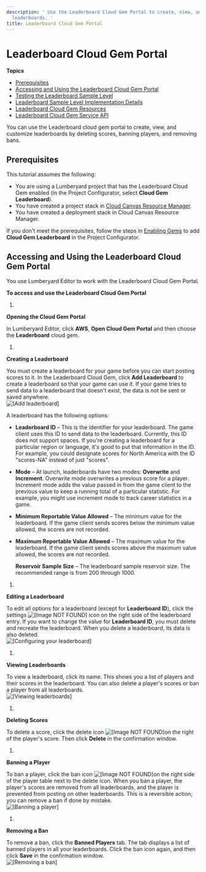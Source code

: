 ```yaml
---
description: ' Use the Leaderboard Cloud Gem Portal to create, view, and customize
  leaderboards. '
title: Leaderboard Cloud Gem Portal
---
```

# Leaderboard Cloud Gem Portal<a name="cloud-canvas-cloud-gem-leaderboard"></a>

**Topics**
+ [Prerequisites](#cloud-canvas-cloud-gem-leaderboard-prerequisites)
+ [Accessing and Using the Leaderboard Cloud Gem Portal](#cloud-canvas-cloud-gem-leaderboard-accessing-using)
+ [Testing the Leaderboard Sample Level](cloud-canvas-cloud-gem-leaderboard-testing-the-leaderboard-sample-level.md)
+ [Leaderboard Sample Level Implementation Details](cloud-canvas-cloud-gem-leaderboard-implementation-details.md)
+ [Leaderboard Cloud Gem Resources](cloud-canvas-cloud-gem-leaderboard-resources.md)
+ [Leaderboard Cloud Gem Service API](cloud-canvas-cloud-gem-leaderboard-cloud-gem-service-api.md)

You can use the Leaderboard cloud gem portal to create, view, and customize leaderboards by deleting scores, banning players, and removing bans\.

## Prerequisites<a name="cloud-canvas-cloud-gem-leaderboard-prerequisites"></a>

This tutorial assumes the following:
+ You are using a Lumberyard project that has the Leaderboard Cloud Gem enabled \(in the Project Configurator, select **Cloud Gem Leaderboard**\)\.
+ You have created a project stack in [Cloud Canvas Resource Manager](cloud-canvas-ui-rm-overview.md)\.
+ You have created a deployment stack in Cloud Canvas Resource Manager\.

If you don't meet the prerequisites, follow the steps in [Enabling Gems](gems-system-using-project-configurator.md) to add **Cloud Gem Leaderboard** in the Project Configurator\.

## Accessing and Using the Leaderboard Cloud Gem Portal<a name="cloud-canvas-cloud-gem-leaderboard-accessing-using"></a>

You use Lumberyard Editor to work with the Leaderboard Cloud Gem Portal\.

**To access and use the Leaderboard Cloud Gem Portal**

1. 

**Opening the Cloud Gem Portal**

   In Lumberyard Editor, click **AWS**, **Open Cloud Gem Portal** and then choose the **Leaderboard** cloud gem\.

1. 

**Creating a Leaderboard**

   You must create a leaderboard for your game before you can start posting scores to it\. In the Leaderboard Cloud Gem, click **Add Leaderboard** to create a leaderboard so that your game can use it\. If your game tries to send data to a leaderboard that doesn't exist, the data is not be sent or saved anywhere\.  
![\[Add leaderboard\]](/images/userguide/cloud_canvas/cloud-canvas-cloud-gem-leaderboard-add.png)

   A leaderboard has the following options:
   + **Leaderboard ID** – This is the identifier for your leaderboard\. The game client uses this ID to send data to the leaderboard\. Currently, this ID does not support spaces\. If you're creating a leaderboard for a particular region or language, it's good to put that information in the ID\. For example, you could designate scores for North America with the ID "scores\-NA" instead of just "scores"\.
   + **Mode** – At launch, leaderboards have two modes: **Overwrite** and **Increment**\. Overwrite mode overwrites a previous score for a player\. Increment mode adds the value passed in from the game client to the previous value to keep a running total of a particular statistic\. For example, you might use increment mode to track career statistics in a game\.
   + **Minimum Reportable Value Allowed** – The minimum value for the leaderboard\. If the game client sends scores below the minimum value allowed, the scores are not recorded\.
   + **Maximum Reportable Value Allowed** – The maximum value for the leaderboard\. If the game client sends scores above the maximum value allowed, the scores are not recorded\.

     **Reservoir Sample Size** – The leaderboard sample reservoir size\. The recommended range is from 200 through 1000\.

1. 

**Editing a Leaderboard**

   To edit all options for a leaderboard \(except for **Leaderboard ID**\), click the settings ![\[Image NOT FOUND\]](/images/userguide/cloud_canvas/cloud-canvas-cloud-gem-leaderboard-settings-icon.png) icon on the right side of the leaderboard entry\. If you want to change the value for **Leaderboard ID**, you must delete and recreate the leaderboard\. When you delete a leaderboard, its data is also deleted\.  
![\[Configuring your leaderboard\]](/images/userguide/cloud_canvas/cloud-canvas-cloud-gem-leaderboard-configure.png)

1. 

**Viewing Leaderboards**

   To view a leaderboard, click its name\. This shows you a list of players and their scores in the leaderboard\. You can also delete a player's scores or ban a player from all leaderboards\.  
![\[Viewing leaderboards\]](/images/userguide/cloud_canvas/cloud-canvas-cloud-gem-leaderboard-view.png)

1. 

**Deleting Scores**

   To delete a score, click the delete icon ![\[Image NOT FOUND\]](/images/userguide/cloud_canvas/cloud-canvas-cloud-gem-leaderboard-trash-icon.png)on the right of the player's score\. Then click **Delete** in the confirmation window\.

1. 

**Banning a Player**

   To ban a player, click the ban icon ![\[Image NOT FOUND\]](/images/userguide/cloud_canvas/cloud-canvas-cloud-gem-leaderboard-ban-icon.png)on the right side of the player table next to the delete icon\. When you ban a player, the player's scores are removed from all leaderboards, and the player is prevented from posting on other leaderboards\. This is a reversible action; you can remove a ban if done by mistake\.  
![\[Banning a player\]](/images/userguide/cloud_canvas/cloud-canvas-cloud-gem-leaderboard-ban.png)

1. 

**Removing a Ban**

   To remove a ban, click the **Banned Players** tab\. The tab displays a list of banned players in all your leaderboards\. Click the ban icon again, and then click **Save** in the confirmation window\.  
![\[Removing a ban\]](/images/userguide/cloud_canvas/cloud-canvas-cloud-gem-leaderboard-ban-remove.png)
